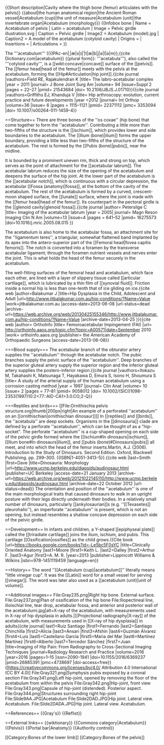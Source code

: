 {{Short description|Cavity where the thigh bone (femur) articulates with the pelvis}}
{{about|the human anatomical region|the Ancient Roman vessel|Acetabulum (cup)|the unit of measure|Acetabulum (unit)|the invertebrate organ|Acetabulum (morphology)}}
{{Infobox bone
| Name          = Acetabulum of pelvis
| Latin         = acetabulum
| Image         = Pelvic girdle illustration.svg
| Caption       = Pelvic girdle
| Image2        = Acetabulum (model).jpg
| Caption2      = A model of the acetabulum (cotyloid cavity)
| Origins       =
| Insertions    =
| Articulations =
}}

The '''acetabulum''' ({{IPAc-en|ˌ|æ|s|ɪ|ˈ|t|æ|b|j|ə|l|ə|m}};<ref>{{cite Dictionary.com|acetabulum}}</ref> {{plural form}}: '''acetabula'''), also called the '''cotyloid cavity''', is a [[wikt:concave|concave]] surface of the [[pelvis]]. The [[femur head|head of the femur]] meets with the pelvis at the acetabulum, forming the [[Hip#Articulation|hip joint]].<ref name=fie>{{cite journal |vauthors=Field RE, Rajakulendran K |title= The labro-acetabular complex |year = 2011 |journal= J Bone Joint Surg Am |volume= 94 |issue=Suppl 2 |pages = 22–27 |pmid= 21543684 |doi= 10.2106/JBJS.J.01710}}</ref><ref>{{cite journal |vauthors=Griffiths EJ, Khanduja V |title= Hip arthroscopy: evolution, current practice and future developments |year =2012 |journal= Int Orthop |volume=36 |issue= 6 |pages = 1115–1121 |pmid= 22371112 |pmc= 3353094 |doi= 10.1007/s00264-011-1459-4}}</ref>

==Structure==
There are three bones of the ''os coxae'' (hip bone) that come together to form the ''acetabulum''. Contributing a little more than two-fifths of the structure is the [[ischium]], which provides lower and side boundaries to the acetabulum. The [[Ilium (bone)|ilium]] forms the upper boundary, providing a little less than two-fifths of the structure of the acetabulum. The rest is formed by the [[Pubis (bone)|pubis]], near the midline.

It is bounded by a prominent uneven rim, thick and strong on top, which serves as the point of attachment for the [[acetabular labrum]]. The acetabular labrum reduces the size of the opening of the acetabulum and deepens the surface of the hip joint. At the lower part of the acetabulum is the [[acetabular notch]], which is continuous with a circular depression, the acetabular [[Fossa (anatomy)|fossa]], at the bottom of the cavity of the acetabulum. The rest of the acetabulum is formed by a curved, crescent-moon shaped surface, the [[lunate]] surface, where the joint is made with the [[femur head|head of the femur]]. Its counterpart in the pectoral girdle is the [[glenoid cavity|glenoid fossa]].<ref>{{cite journal |author= Petersilge C |title= Imaging of the acetabular labrum |year = 2005| journal= Magn Reson Imaging Clin N Am |volume=13 |issue=4 |pages = 641–52 |pmid= 16275573 |doi=10.1016/j.mric.2005.08.015 }}</ref>

The acetabulum is also home to the acetabular fossa, an attachment site for the ''ligamentum teres'', a triangular, somewhat flattened band implanted by its apex into the antero-superior part of the [[Femoral head|fovea capitis femoris]].  The notch is converted into a foramen by the transverse acetabular ligament; through the foramen nutrient vessels and nerves enter the joint. This is what holds the head of the femur securely in the acetabulum.<ref name=fie/>

The well-fitting surfaces of the femoral head and acetabulum, which face each other, are lined with a layer of slippery tissue called [[articular cartilage]], which is lubricated by a thin film of [[synovial fluid]]. Friction inside a normal hip is less than one-tenth that of ice gliding on ice.<ref>{{cite web |author=Balakumar J |title=Hip Dysplasia in the Child, Adolescent and Adult |url=http://www.jitbalakumar.com.au/hip-conditions/?Name=Value |work=jitbalakumar.com.au |access-date=2013-06-08 |url-status=dead |archive-url=https://web.archive.org/web/20130425155346/http://www.jitbalakumar.com.au/hip-conditions/?Name=Value |archive-date=2013-04-25 }}</ref><ref>{{cite web |author= OrthoInfo |title= Femoroacetabular Impingement (FAI) |url= http://orthoinfo.aaos.org/topic.cfm?topic=A00571|date=September 2010 |work= orthoinfo.aaos.org |publisher= the American Academy of Orthopaedic Surgeons |access-date=2013-06-08}}</ref>

===Blood supply===
The acetabular branch of the obturator artery supplies the ''acetabulum'' through the acetabular notch. The pubic branches supply the pelvic surface of the ''acetabulum''. Deep branches of the superior gluteal artery supply the superior region and the inferior gluteal artery supplies the postero-inferior region.<ref>{{cite journal |vauthors=Itokazu M, Takahashi K, Matsunaga T, Hayakawa D, Emura S, Isono H, Shoumura S |title= A study of the arterial supply of the human acetabulum using a corrosion casting method |year = 1997 |journal= Clin Anat |volume= 10 |issue= 2 |pages = 77–81 |pmid= 9058012 |doi= 10.1002/(SICI)1098-2353(1997)10:2<77::AID-CA1>3.0.CO;2-Q}}</ref>

===Reptiles and birds===
[[File:Ornithischia pelvis structure.svg|thumb|200px|right|An example of a perforated ''acetabulum'' on an [[ornithischian|ornithischian dinosaur]]]]
In [[reptiles]] and [[birds]], the ''acetabula'' are deep sockets. Organisms in the [[dinosauria]] clade are defined by a perforate ''acetabulum'', which can be thought of as a "hip-socket". The perforate ''acetabulum'' is a cup-shaped opening on each side of the pelvic girdle formed where the [[Ischium#In dinosaurs|ischium]], [[Ilium bone#In dinosaurs|ilium]], and [[pubis (bone)#Dinosaurs|pubis]] all meet, and into which the head of the femur inserts.<ref>Martin, A.J. (2006). Introduction to the Study of Dinosaurs. Second Edition. Oxford, Blackwell Publishing. pp. 299–300. {{ISBN|1-4051-3413-5}}.</ref><ref name="UC Berkeley Journal of Earth Sciences">{{cite web |last=Smith |first=Dave |title=Dinosauria: Morphology |url=http://www.ucmp.berkeley.edu/diapsids/audinosaur.html |publisher=UC Berkeley |access-date=21 January 2013 |archive-url=https://web.archive.org/web/20121022145110/http://www.ucmp.berkeley.edu/diapsids/audinosaur.html |archive-date=22 October 2012 |url-status=dead}}</ref> The orientation and position of the ''acetabulum'' is one of the main morphological traits that caused dinosaurs to walk in an upright posture with their legs directly underneath their bodies. In a relatively small number of dinosaurs, particularly [[ankylosaurian]]s (e.g. ''[[Texasetes]] pleurohalio''), an imperforate ''acetabulum'' is present, which is not an opening, but instead resembles a shallow concave depression on each side of the pelvic girdle.

==Development==
In infants and children, a Y-shaped [[epiphyseal plate]] called the [[triradiate cartilage]] joins the ilium, ischium, and pubis. This cartilage [[Ossification|ossifies]] as the child grows.<ref>{{Cite book |url=https://books.google.com/books?id=-Le5bc5F0sYC |title=Clinically Oriented Anatomy |last1=Moore |first1=Keith L. |last2=Dalley |first2=Arthur F. |last3=Agur |first3=A. M. R. |year=2013 |publisher=Lippincott Williams & Wilkins |isbn=978-1451119459 |language=en}}</ref>

==History==
The word ''[[Acetabulum (cup)|acetabulum]]'' literally means "little vinegar cup". It was the [[Latin]] word for a small vessel for serving [[vinegar]]. The word was later also used as a [[acetabulum (unit)|unit of volume]].

==Additional images==
<gallery>
File:Gray235.png|Right hip bone. External surface.
File:Gray237.png|Plan of ossification of the hip bone
File:Iliopectineal line, ilioischial line, tear drop, acetabular fossa, and anterior and posterior wall of the acetabulumi.jpg|alt=X-ray of the acetabulum, with measurements used in X-ray of hip dysplasia in adults.|[[Projectional radiography|X-ray]] of the acetabulum, with measurements used in [[X-ray of hip dysplasia]] in adults<ref>{{cite journal| last1=Ruiz Santiago |first1=Fernando |last2=Santiago Chinchilla |first2=Alicia |last3=Ansari |first3=Afshin |last4=Guzmán Álvarez |first4=Luis |last5=Castellano García |first5=Maria del Mar |last6=Martínez Martínez |first6=Alberto |last7=Tercedor Sánchez |first7=Juan |title=Imaging of Hip Pain: From Radiography to Cross-Sectional Imaging Techniques |journal=Radiology Research and Practice |volume=2016 |year=2016 |pages=1–15 |issn=2090-1941 |doi=10.1155/2016/6369237 |pmid=26885391 |pmc=4738697 |doi-access=free}} ([https://creativecommons.org/licenses/by/4.0/ Attribution 4.0 International (CC BY 4.0)]</ref>
File:Gray321.png|Symphysis pubis exposed by a coronal section
File:Gray341.png|Left hip-joint, opened by removing the floor of the acetabulum from within the pelvis
File:Gray342.png|Hip-joint, front view
File:Gray343.png|Capsule of hip-joint (distended). Posterior aspect.
File:Gray344.png|Structures surrounding right hip-joint
File:Slide9AA.JPG|Acetabulum
File:Slide2DAD.JPG|Hip joint. Lateral view. Acetabulum.
File:Slide2DADA.JPG|Hip joint. Lateral view. Acetabulum.
</gallery>

==References==
{{Gray's}}
{{Reflist}}

==External links==
{{wiktionary}}
{{Commons category|Acetabulum}}{{Pelvis}}
{{Portal bar|Anatomy}}
{{Authority control}}

[[Category:Bones of the lower limb]]
[[Category:Bones of the pelvis]]